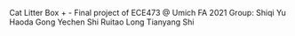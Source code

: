 Cat Litter Box + - Final project of ECE473 @ Umich FA 2021
Group:
    Shiqi Yu
    Haoda Gong
    Yechen Shi
    Ruitao Long
    Tianyang Shi